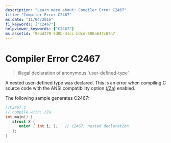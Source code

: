 ```yaml
---
description: "Learn more about: Compiler Error C2467"
title: "Compiler Error C2467"
ms.date: "11/04/2016"
f1_keywords: ["C2467"]
helpviewer_keywords: ["C2467"]
ms.assetid: f9ead270-5d0b-41cc-bdcd-586a647c67a7
---
```

# Compiler Error C2467

> illegal declaration of anonymous 'user-defined-type'

A nested user-defined type was declared. This is an error when compiling C source code with the ANSI compatibility option ([/Za](../../build/reference/za-ze-disable-language-extensions.md)) enabled.

The following sample generates C2467:

```c
//C2467.c
// compile with: /Za
int main() {
   struct X {
      union { int i; };   // C2467, nested declaration
   };
}
```
